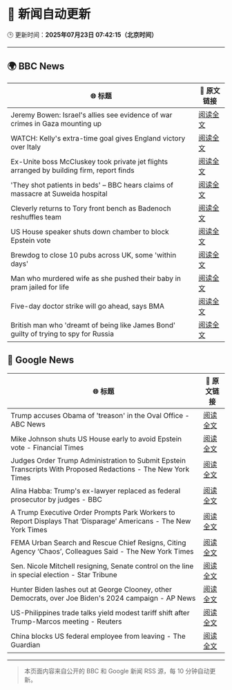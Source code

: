 # 🧠 新闻自动更新

🕒 更新时间：**2025年07月23日 07:42:15（北京时间）**

---

## 🌍 BBC News

| 🌐 标题 | 🔗 原文链接 |
|--------|-------------|
| Jeremy Bowen: Israel's allies see evidence of war crimes in Gaza mounting up | [阅读全文](https://www.bbc.com/news/articles/cp863mln0pmo) |
| WATCH: Kelly's extra-time goal gives England victory over Italy | [阅读全文](https://www.bbc.com/sport/football/videos/ckg372489wyo) |
| Ex-Unite boss McCluskey took private jet flights arranged by building firm, report finds | [阅读全文](https://www.bbc.com/news/articles/cp3kgg55410o) |
| 'They shot patients in beds' – BBC hears claims of massacre at Suweida hospital | [阅读全文](https://www.bbc.com/news/articles/cly84jn000do) |
| Cleverly returns to Tory front bench as Badenoch reshuffles team | [阅读全文](https://www.bbc.com/news/articles/c24v0j73e75o) |
| US House speaker shuts down chamber to block Epstein vote | [阅读全文](https://www.bbc.com/news/articles/cgjg9j0l7j9o) |
| Brewdog to close 10 pubs across UK,  some 'within days' | [阅读全文](https://www.bbc.com/news/articles/cgmw0mmxpjlo) |
| Man who murdered wife as she pushed their baby in pram jailed for life | [阅读全文](https://www.bbc.com/news/articles/cq6mn3r20p7o) |
| Five-day doctor strike will go ahead, says BMA | [阅读全文](https://www.bbc.com/news/articles/c86gz61151zo) |
| British man who 'dreamt of being like James Bond' guilty of trying to spy for Russia | [阅读全文](https://www.bbc.com/news/articles/clyn0ygwd7jo) |

## 📰 Google News

| 🌐 标题 | 🔗 原文链接 |
|--------|-------------|
| Trump accuses Obama of 'treason' in the Oval Office - ABC News | [阅读全文](https://news.google.com/rss/articles/CBMilAFBVV95cUxPQnRBa0VyeHh1UGI4ckd5TklkeGlNM3BPNW1kSldRVHJXMUl2Vmd5aEJSTTBGanA1c1owdlFidmNlU0ZoYURsUTJFdkh2bkVyQVVCWENEc0VvS3Z4WEFac2laZE9ualVMbS1UM2JESkpyZnNWUUlvOWFfY0J4QmJPNUQxSUl2U1YxUXNydldLSmZ5bVFE0gGaAUFVX3lxTE1nT0dROEozcXVlVWU0R3dWR2J4czdJSV9TMU5UU2VtR1lkX2pOLWRReXQzZWVKUmhELTgwem9xRllWVmNzMzBaOHBkbG1mZXI4TV80cGhnLWo1Rnc3M3QwUnUwMVl5NENVRFFfMHRYNEVUMlBTX2N6RDdEdkxnQWphcEFJRlJCLURocE05bmNnV2w3YmpWZHhNeEE?oc=5) |
| Mike Johnson shuts US House early to avoid Epstein vote - Financial Times | [阅读全文](https://news.google.com/rss/articles/CBMicEFVX3lxTE5faGQ2UzByYWIwdEExSDlnWEVZN2EtY3EtTGwzRVpJNWJUUEc3aGIyeGhDeE0wXzZONEctNWRsTGZ0M0xXVUI4SUlNcXlYZGNKV3NCbHpyMGhqQWtCSVgtTDhUTkdJQUktS1RQc0F5MnE?oc=5) |
| Judges Order Trump Administration to Submit Epstein Transcripts With Proposed Redactions - The New York Times | [阅读全文](https://news.google.com/rss/articles/CBMijwFBVV95cUxPcGZTVVVFdHMyT2ZzMXR4NDMzaEFtMXZUb2djUWlTREFsUW5va0JFT3hBZF9qTzBadlZfbjA0YzloWUR3SE5nSzF5X1J0eTVPTkE3UEJPeDh2d215RllCMlh3Vjd4V1EtNTFobHVyWGJwNXFzNVRrdGR6eFdhaTFCSUNqWk5jSF9oMlBkMm9JWQ?oc=5) |
| Alina Habba: Trump's ex-lawyer replaced as federal prosecutor by judges - BBC | [阅读全文](https://news.google.com/rss/articles/CBMiWkFVX3lxTFA1MURfLV8xR2FSb3FOWEkyZi1uRFhuaTd6QXluaDNmOUEyRzF1SnpHNVcyQTlRa2dRdWs1NGNCcWNSLTJaWmpmMW5zZm9zUlRYNFhxbkROSE51Z9IBX0FVX3lxTE5kOGxNeWp2UlU1eWZac0QxRGhwZkxXSDY2cFNHSU9MNm5EUDFVLXI1Ujk0Q3FBVE54VzdXZ2lJNDNzWnAxd19LRUNIRm9MMXQ3U2dMZXJPbENVMkUySUdn?oc=5) |
| A Trump Executive Order Prompts Park Workers to Report Displays That ‘Disparage’ Americans - The New York Times | [阅读全文](https://news.google.com/rss/articles/CBMilgFBVV95cUxQQXo3Uk5oeWYzOUFBelA0dU16OF81RExaN1NXYnIxbVFrTkp0ekhLUHFENW85TzgzSU1BMzRLRXg3dHAtT3hfcTJjM2xndDFGVXY0a3pyRURXMWpSNFp0cWJPa09NcURqbFRGLWRtUjMzWDZ5VnpLYnBkcFRQaVQzXzNHd2xaVzl6UXRHUWtCTzNJVDJ6U0E?oc=5) |
| FEMA Urban Search and Rescue Chief Resigns, Citing Agency ‘Chaos’, Colleagues Said - The New York Times | [阅读全文](https://news.google.com/rss/articles/CBMijwFBVV95cUxOSXdKc3JMNUxiUEdIWkZ1Q0VFenZGX0hpRTVVNmFxZWZvaDZIdGNmMUFSdElDVC14WmdCRno1SzNqcTRDNHc2YVU3QVNLY1FQdzVLcURCak9QaDdkRVdIUFU3WWYtT041SlBKblgxUjNuSkczT2tuWG50ZEMyVGYza3lVN1hjR2k3M3N4RGpFMA?oc=5) |
| Sen. Nicole Mitchell resigning, Senate control on the line in special election - Star Tribune | [阅读全文](https://news.google.com/rss/articles/CBMitAFBVV95cUxNeHBFb2tzbF83VU1fWnJ5SWcxaEVuYTlLV2RhZEJkZnE4UF91XzgzQkJ0NFZNYVhZMnRKYktxR1praXFITEdhbXhZUUxSaHhlaE91Y1ZqUk5majdoc3cwX2ItN3NCWkFENy16dVNxbVVNQ0lwd0dwMXk0bUE5R2dfRmdySm9lNEJpYkFtMGhaM1Z1aC1jRkphN0VHN292dE1jS0ZoQTdHWG1QcWliTTJHU0Y3ODQ?oc=5) |
| Hunter Biden lashes out at George Clooney, other Democrats, over Joe Biden's 2024 campaign - AP News | [阅读全文](https://news.google.com/rss/articles/CBMipgFBVV95cUxQOUJ2OFFvU19tRFk5alEtX0VwaUNUVlVFd2g4Q3BpU0dIMTl3ZnlKd1BJT3J2MnA4ZzVlWUc2VXdCbk81N0QxYkd6ZWVLSE40VTB5V3NHd2VCY1FicjNodFUwVHVDVkp3ZDFOeUlfR1YzcEVPNjBmZTFHdGlRaEdLZ1pXZk10Z3dwcWotcjBPNE04QkRVTEZEQXU2cGVTUXNEMFdETGVn?oc=5) |
| US-Philippines trade talks yield modest tariff shift after Trump-Marcos meeting - Reuters | [阅读全文](https://news.google.com/rss/articles/CBMixgFBVV95cUxNSVJ4SDBrTUJQc2JVNDhNdHhibTJXOElfdGx1TVJ5bGJUclRDVWlmRDNlaTdVSkM2NHZmNkJLc2ppTE1pcVRrWXUxY0U0dWJVR3lhOWdfQUNjM1ZrWG50cEtHZG1NTlFiMU11V1BKOHpRa292Q01KekF3T0lDUDBndnFhZlFTakhhSmI3YTdDd0EwS3hySGdVdTlRM1JqajRNZmRwVHctUUdaVjBiUUdseVZtc0tOdjJuektyd1l6aS12aTZUWlE?oc=5) |
| China blocks US federal employee from leaving - The Guardian | [阅读全文](https://news.google.com/rss/articles/CBMilgFBVV95cUxPclV0YW9Dd09aUS1ScXpBTGhmS0YzSERhM0RIcWdiVTZUcGxXRFN3RlhPb2hEMkstZkVGSGRLS2RyRFY3aGdQYlJIUW0tVUpsUFZxVkl6b3Q3UllybkVOUlVrSmpBWDNYNGY2OXlFYm5GNld3MzRCV2labV8tU2k3ZVBYbmlZZjR3UWJIVm1MMVJSYXY4OGc?oc=5) |

---
> 本页面内容来自公开的 BBC 和 Google 新闻 RSS 源，每 10 分钟自动更新。